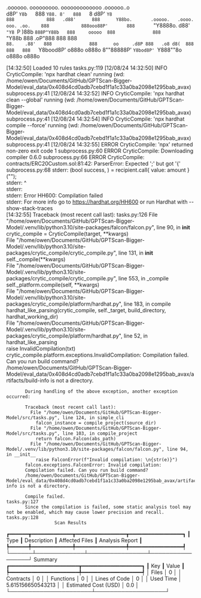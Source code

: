 

  .oooooo.    ooooooooo.   ooooooooooooo  .oooooo..o                                 
 d8P'  `Y8b   `888   `Y88. 8'   888   `8 d8P'    `Y8                                 
888            888   .d88'      888      Y88bo.       .ooooo.   .oooo.   ooo. .oo.   
888            888ooo88P'       888       `"Y8888o.  d88' `"Y8 `P  )88b  `888P"Y88b  
888     ooooo  888              888           `"Y88b 888        .oP"888   888   888  
`88.    .88'   888              888      oo     .d8P 888   .o8 d8(  888   888   888  
 `Y8bood8P'   o888o            o888o     8""88888P'  `Y8bod8P' `Y888""8o o888o o888o                                                        


                                                                   

[14:32:50] Loaded 10 rules                                                                                                                                                                                                                  tasks.py:119
[12/08/24 14:32:50] INFO     CryticCompile: 'npx hardhat clean' running (wd: /home/owen/Documents/GitHub/GPTScan-Bigger-Model/eval_data/0x408d4cd0adb7cebd1f1a1c33a0ba2098e1295bab_avax)                                                subprocess.py:41
[12/08/24 14:32:52] INFO     CryticCompile: 'npx hardhat clean --global' running (wd: /home/owen/Documents/GitHub/GPTScan-Bigger-Model/eval_data/0x408d4cd0adb7cebd1f1a1c33a0ba2098e1295bab_avax)                                       subprocess.py:41
[12/08/24 14:32:54] INFO     CryticCompile: 'npx hardhat compile --force' running (wd: /home/owen/Documents/GitHub/GPTScan-Bigger-Model/eval_data/0x408d4cd0adb7cebd1f1a1c33a0ba2098e1295bab_avax)                                      subprocess.py:41
[12/08/24 14:32:55] ERROR    CryticCompile: 'npx' returned non-zero exit code 1                                                                                                                                                         subprocess.py:60
                    ERROR    CryticCompile: Downloading compiler 0.6.0                                                                                                                                                                  subprocess.py:66
                    ERROR    CryticCompile: contracts/ERC20Custom.sol:81:42: ParserError: Expected ';' but got '{'                                                                                                                      subprocess.py:68
                             stderr:         (bool success, ) = recipient.call{ value: amount }("");                                                                                                                                                    
                             stderr:                                          ^                                                                                                                                                                         
                             stderr:                                                                                                                                                                                                                    
                             stderr: Error HH600: Compilation failed                                                                                                                                                                                    
                             stderr: For more info go to https://hardhat.org/HH600 or run Hardhat with --show-stack-traces                                                                                                                              
[14:32:55] Traceback (most recent call last):                                                                                                                                                                                               tasks.py:126
             File "/home/owen/Documents/GitHub/GPTScan-Bigger-Model/.venv/lib/python3.10/site-packages/falcon/falcon.py", line 90, in __init__                                                                                                          
               crytic_compile = CryticCompile(target, **kwargs)                                                                                                                                                                                         
             File "/home/owen/Documents/GitHub/GPTScan-Bigger-Model/.venv/lib/python3.10/site-packages/crytic_compile/crytic_compile.py", line 131, in __init__                                                                                         
               self._compile(**kwargs)                                                                                                                                                                                                                  
             File "/home/owen/Documents/GitHub/GPTScan-Bigger-Model/.venv/lib/python3.10/site-packages/crytic_compile/crytic_compile.py", line 553, in _compile                                                                                         
               self._platform.compile(self, **kwargs)                                                                                                                                                                                                   
             File "/home/owen/Documents/GitHub/GPTScan-Bigger-Model/.venv/lib/python3.10/site-packages/crytic_compile/platform/hardhat.py", line 183, in compile                                                                                        
               hardhat_like_parsing(crytic_compile, self._target, build_directory, hardhat_working_dir)                                                                                                                                                 
             File "/home/owen/Documents/GitHub/GPTScan-Bigger-Model/.venv/lib/python3.10/site-packages/crytic_compile/platform/hardhat.py", line 52, in hardhat_like_parsing                                                                            
               raise InvalidCompilation(txt)                                                                                                                                                                                                            
           crytic_compile.platform.exceptions.InvalidCompilation: Compilation failed. Can you run build command?                                                                                                                                        
           /home/owen/Documents/GitHub/GPTScan-Bigger-Model/eval_data/0x408d4cd0adb7cebd1f1a1c33a0ba2098e1295bab_avax/artifacts/build-info is not a directory.                                                                                          
                                                                                                                                                                                                                                                        
           During handling of the above exception, another exception occurred:                                                                                                                                                                          
                                                                                                                                                                                                                                                        
           Traceback (most recent call last):                                                                                                                                                                                                           
             File "/home/owen/Documents/GitHub/GPTScan-Bigger-Model/src/tasks.py", line 124, in simple_cli                                                                                                                                              
               falcon_instance = compile_project(source_dir)                                                                                                                                                                                            
             File "/home/owen/Documents/GitHub/GPTScan-Bigger-Model/src/tasks.py", line 103, in compile_project                                                                                                                                         
               return falcon.Falcon(abs_path)                                                                                                                                                                                                           
             File "/home/owen/Documents/GitHub/GPTScan-Bigger-Model/.venv/lib/python3.10/site-packages/falcon/falcon.py", line 94, in __init__                                                                                                          
               raise FalconError(f"Invalid compilation: \n{str(e)}")                                                                                                                                                                                    
           falcon.exceptions.FalconError: Invalid compilation:                                                                                                                                                                                          
           Compilation failed. Can you run build command?                                                                                                                                                                                               
           /home/owen/Documents/GitHub/GPTScan-Bigger-Model/eval_data/0x408d4cd0adb7cebd1f1a1c33a0ba2098e1295bab_avax/artifacts/build-info is not a directory.                                                                                          
                                                                                                                                                                                                                                                        
           Compile failed.                                                                                                                                                                                                                  tasks.py:127
           Since the compilation is failed, some static analysis tool may not be enabled, which may cause lower precision and recall.                                                                                                       tasks.py:128
                      Scan Results                       
┏━━━━━━┳━━━━━━━━━━━━━┳━━━━━━━━━━━━━━━━┳━━━━━━━━━━━━━━━━━┓
┃ Type ┃ Description ┃ Affected Files ┃ Analysis Report ┃
┡━━━━━━╇━━━━━━━━━━━━━╇━━━━━━━━━━━━━━━━╇━━━━━━━━━━━━━━━━━┩
└──────┴─────────────┴────────────────┴─────────────────┘
                  Summary                   
┏━━━━━━━━━━━━━━━━━━━━━━┳━━━━━━━━━━━━━━━━━━━┓
┃ Key                  ┃ Value             ┃
┡━━━━━━━━━━━━━━━━━━━━━━╇━━━━━━━━━━━━━━━━━━━┩
│ Files                │ 0                 │
│ Contracts            │ 0                 │
│ Functions            │ 0                 │
│ Lines of Code        │ 0                 │
│ Used Time            │ 5.615156650543213 │
│ Estimated Cost (USD) │ 0.0               │
└──────────────────────┴───────────────────┘
